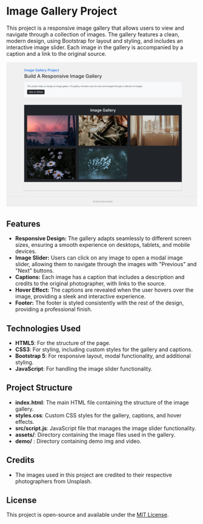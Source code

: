 # Image Gallery Project

This project is a responsive image gallery that allows users to view and navigate through a collection of images. The gallery features a clean, modern design, using Bootstrap for layout and styling, and includes an interactive image slider. Each image in the gallery is accompanied by a caption and a link to the original source.

![Demo Image](./demo/demo.jpeg)

## Features

- **Responsive Design:** The gallery adapts seamlessly to different screen sizes, ensuring a smooth experience on desktops, tablets, and mobile devices.
- **Image Slider:** Users can click on any image to open a modal image slider, allowing them to navigate through the images with "Previous" and "Next" buttons.
- **Captions:** Each image has a caption that includes a description and credits to the original photographer, with links to the source.
- **Hover Effect:** The captions are revealed when the user hovers over the image, providing a sleek and interactive experience.
- **Footer:** The footer is styled consistently with the rest of the design, providing a professional finish.

## Technologies Used

- **HTML5**: For the structure of the page.
- **CSS3**: For styling, including custom styles for the gallery and captions.
- **Bootstrap 5**: For responsive layout, modal functionality, and additional styling.
- **JavaScript**: For handling the image slider functionality.


## Project Structure

- **index.html**: The main HTML file containing the structure of the image gallery.
- **styles.css**: Custom CSS styles for the gallery, captions, and hover effects.
- **src/script.js**: JavaScript file that manages the image slider functionality.
- **assets/**: Directory containing the image files used in the gallery.
- **demo/** : Directory containing demo img and video.

## Credits

- The images used in this project are credited to their respective photographers from Unsplash.

## License

This project is open-source and available under the [MIT License](LICENSE).
